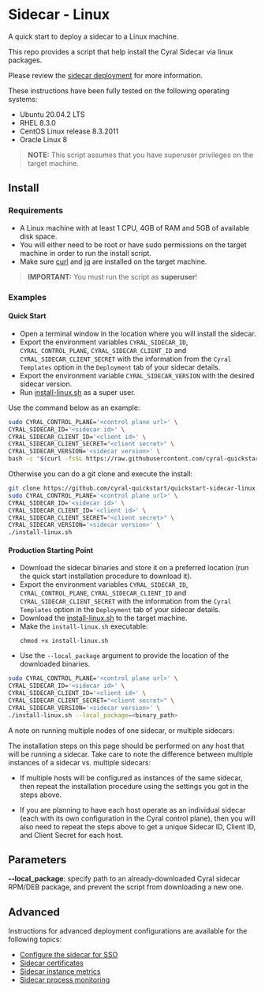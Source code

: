 # Sidecar - Linux

A quick start to deploy a sidecar to a Linux machine.

This repo provides a script that help install the Cyral Sidecar via linux packages.

Please review the [sidecar deployment](https://cyral.com/docs/sidecars/deployment)
for more information.

These instructions have been fully tested on the following operating systems:
- Ubuntu 20.04.2 LTS
- RHEL 8.3.0
- CentOS Linux release 8.3.2011
- Oracle Linux 8

> **NOTE:** This script assumes that you have superuser privileges on the target machine.

## Install

### Requirements

* A Linux machine with at least 1 CPU, 4GB of RAM and 5GB of available disk space.
* You will either need to be root or have sudo permissions on the target machine in order to run the install script.
* Make sure [curl](https://curl.se/download.html) and [jq](https://stedolan.github.io/jq/download/) are 
installed on the target machine.

> **IMPORTANT:** You must run the script as **superuser**!

### Examples

#### Quick Start

* Open a terminal window in the location where you will install the sidecar.
* Export the environment variables `CYRAL_SIDECAR_ID`, `CYRAL_CONTROL_PLANE`, 
`CYRAL_SIDECAR_CLIENT_ID` and `CYRAL_SIDECAR_CLIENT_SECRET` with the information 
from the `Cyral Templates` option in the `Deployment` tab of your sidecar details.
* Export the environment variable `CYRAL_SIDECAR_VERSION` with the desired sidecar
version.
* Run [install-linux.sh](https://github.com/cyral-quickstart/quickstart-sidecar-linux/blob/v0.1.0/install-linux.sh) as a super user.

Use the command below as an example:

```bash
sudo CYRAL_CONTROL_PLANE='<control plane url>' \
CYRAL_SIDECAR_ID='<sidecar id>' \
CYRAL_SIDECAR_CLIENT_ID='<client id>' \
CYRAL_SIDECAR_CLIENT_SECRET="<client secret>" \
CYRAL_SIDECAR_VERSION='<sidecar version>' \
bash -c "$(curl -fsSL https://raw.githubusercontent.com/cyral-quickstart/quickstart-sidecar-linux/main/install-linux.sh)"
```

Otherwise you can do a git clone and execute the install:

```bash
git clone https://github.com/cyral-quickstart/quickstart-sidecar-linux.git
sudo CYRAL_CONTROL_PLANE='<control plane url>' \
CYRAL_SIDECAR_ID='<sidecar id>' \
CYRAL_SIDECAR_CLIENT_ID='<client id>' \
CYRAL_SIDECAR_CLIENT_SECRET="<client secret>" \
CYRAL_SIDECAR_VERSION='<sidecar version>' \
./install-linux.sh
```

#### Production Starting Point

* Download the sidecar binaries and store it on a preferred location (run the quick start installation
procedure to download it).
* Export the environment variables `CYRAL_SIDECAR_ID`, `CYRAL_CONTROL_PLANE`, 
`CYRAL_SIDECAR_CLIENT_ID` and `CYRAL_SIDECAR_CLIENT_SECRET` with the information 
from the `Cyral Templates` option in the `Deployment` tab of your sidecar details.
* Download the [install-linux.sh](https://github.com/cyral-quickstart/quickstart-sidecar-linux/blob/v0.1.0/install-linux.sh)
to the target machine.
* Make the `install-linux.sh` executable:
   ```
   chmod +x install-linux.sh
   ```
* Use the `--local_package` argument to provide the location of the downloaded binaries.


```bash
sudo CYRAL_CONTROL_PLANE='<control plane url>' \
CYRAL_SIDECAR_ID='<sidecar id>' \
CYRAL_SIDECAR_CLIENT_ID='<client id>' \
CYRAL_SIDECAR_CLIENT_SECRET="<client secret>" \
CYRAL_SIDECAR_VERSION='<sidecar version>' \
./install-linux.sh --local_package=<binary_path>
```

A note on running multiple nodes of one sidecar, or multiple sidecars:

The installation steps on this page should be performed on any host
that will be running a sidecar. Take care to note the difference
between multiple instances of a sidecar vs. multiple sidecars:

- If multiple hosts will be configured as instances of the same
  sidecar, then repeat the installation procedure using the settings
  you got in the steps above.

- If you are planning to have each host operate as an individual
  sidecar (each with its own configuration in the Cyral control
  plane), then you will also need to repeat the steps above to get a
  unique Sidecar ID, Client ID, and Client Secret for each host.

## Parameters

**--local_package**: specify path to an already-downloaded Cyral sidecar RPM/DEB package, and prevent the script from downloading a new one.

## Advanced

Instructions for advanced deployment configurations are available for the following topics:

* [Configure the sidecar for SSO](./docs/sso.md)
* [Sidecar certificates](./docs/certificates.md)
* [Sidecar instance metrics](./docs/metrics.md)
* [Sidecar process monitoring](./docs/process-monitoring.md)

